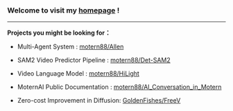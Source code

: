 ### Welcome to visit my [homepage](https://goldenfishes.github.io/zhouqiangong/) !

------

**Projects you might be looking for：**

- Multi-Agent System : [motern88/Allen](https://github.com/motern88/Allen)

- SAM2 Video Predictor Pipeline : [motern88/Det-SAM2](https://github.com/motern88/Det-SAM2)

- Video Language Model : [motern88/HiLight](https://github.com/motern88/HiLight)

- MoternAI Public Documentation : [motern88/AI_Conversation_in_Motern](https://github.com/motern88/AI_Conversation_in_Motern)

- Zero-cost Improvement in Diffusion: [GoldenFishes/FreeV](https://github.com/GoldenFishes/FreeV)

  

